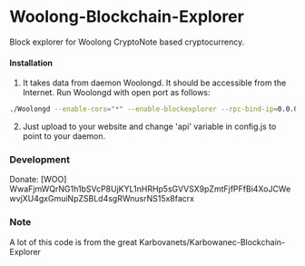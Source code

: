 # Woolong-Blockchain-Explorer
Block explorer for Woolong CryptoNote based cryptocurrency.

#### Installation

1) It takes data from daemon Woolongd. It should be accessible from the Internet. Run Woolongd with open port as follows:
```bash
./Woolongd --enable-cors="*" --enable-blockexplorer --rpc-bind-ip=0.0.0.0 --rpc-bind-port=11898
```
2) Just upload to your website and change 'api' variable in config.js to point to your daemon.


### Development
Donate: [WOO] WwaFjmWQrNG1h1bSVcP8UjKYL1nHRHp5sGVVSX9pZmtFjfPFfBi4XoJCWewvjXU4gxGmuiNpZSBLd4sgRWnusrNS15x8facrx

### Note

A lot of this code is from the great Karbovanets/Karbowanec-Blockchain-Explorer
